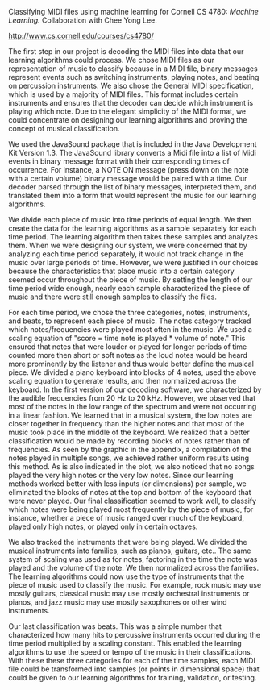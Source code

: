 Classifying MIDI files using machine learning for Cornell CS 4780: *Machine Learning.* Collaboration with Chee Yong Lee.

http://www.cs.cornell.edu/courses/cs4780/

The first step in our project is decoding the MIDI files into data that our learning algorithms could process. We chose MIDI files as our representation of music to classify because in a MIDI file, binary messages represent events such as switching instruments, playing notes, and beating on percussion instruments. We also chose the General MIDI specification, which is used by a majority of MIDI files. This format includes certain instruments and ensures that the decoder can decide which instrument is playing which note. Due to the elegant simplicity of the MIDI format, we could concentrate on designing our learning algorithms and proving the concept of musical classification.

We used the JavaSound package that is included in the Java Development Kit Version 1.3. The JavaSound library converts a Midi file into a list of Midi events in binary message format with their corresponding times of occurrence. For instance, a NOTE ON message (press down on the note with a certain volume) binary message would be paired with a time. Our decoder parsed through the list of binary messages, interpreted them, and translated them into a form that would represent the music for our learning algorithms.

We divide each piece of music into time periods of equal length. We then create the data for the learning algorithms as a sample separately for each time period. The learning algorithm then takes these samples and analyzes them. When we were designing our system, we were concerned that by analyzing each time period separately, it would not track change in the music over large periods of time. However, we were justified in our choices because the characteristics that place music into a certain category seemed occur throughout the piece of music. By setting the length of our time period wide enough, nearly each sample characterized the piece of music and there were still enough samples to classify the files.

For each time period, we chose the three categories, notes, instruments, and beats, to represent each piece of music. The notes category tracked which notes/frequencies were played most often in the music. We used a scaling equation of "score = time note is played * volume of note." This ensured that notes that were louder or played for longer periods of time counted more then short or soft notes as the loud notes would be heard more prominently by the listener and thus would better define the musical piece. We divided a piano keyboard into blocks of 4 notes, used the above scaling equation to generate results, and then normalized across the keyboard. In the first version of our decoding software, we characterized by the audible frequencies from 20 Hz to 20 kHz. However, we observed that most of the notes in the low range of the spectrum and were not occurring in a linear fashion. We learned that in a musical system, the low notes are closer together in frequency than the higher notes and that most of the music took place in the middle of the keyboard. We realized that a better classification would be made by recording blocks of notes rather than of frequencies. As seen by the graphic in the appendix, a compilation of the notes played in multiple songs, we achieved rather uniform results using this method. As is also indicated in the plot, we also noticed that no songs played the very high notes or the very low notes. Since our learning methods worked better with less inputs (or dimensions) per sample, we eliminated the blocks of notes at the top and bottom of the keyboard that were never played. Our final classification seemed to work well, to classify which notes were being played most frequently by the piece of music, for instance, whether a piece of music ranged over much of the keyboard, played only high notes, or played only in certain octaves.

We also tracked the instruments that were being played. We divided the musical instruments into families, such as pianos, guitars, etc.. The same system of scaling was used as for notes, factoring in the time the note was played and the volume of the note. We then normalized across the families. The learning algorithms could now use the type of instruments that the piece of music used to classify the music. For example, rock music may use mostly guitars, classical music may use mostly orchestral instruments or pianos, and jazz music may use mostly saxophones or other wind instruments.

Our last classification was beats. This was a simple number that characterized how many hits to percussive instruments occurred during the time period multiplied by a scaling constant. This enabled the learning algorithms to use the speed or tempo of the music in their classifications. With these these three categories for each of the time samples, each MIDI file could be transformed into samples (or points in dimensional space) that could be given to our learning algorithms for training, validation, or testing. 
